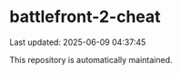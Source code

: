 # battlefront-2-cheat

Last updated: 2025-06-09 04:37:45

This repository is automatically maintained.
